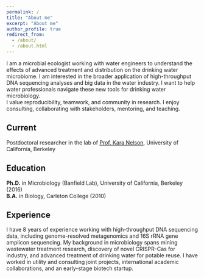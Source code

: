 ```yaml
---
permalink: /
title: "About me"
excerpt: "About me"
author_profile: true
redirect_from: 
  - /about/
  - /about.html
---
```

I am a microbial ecologist working with water engineers to understand the effects of advanced treatment and distribution on the drinking water microbiome.  I am interested in the broader application of high-throughput DNA sequencing analyses and big data in the water industry.  I want to help water professionals navigate these new tools for drinking water microbiology.  
    I value reproducibility, teamwork, and community in research. I enjoy consulting, collaborating with stakeholders, mentoring, and teaching.

Current
------
Postdoctoral researcher in the lab of [Prof. Kara Nelson](https://ce.berkeley.edu/people/faculty/nelson), University of California, Berkeley

Education
------
**Ph.D.** in Microbiology (Banfield Lab), University of California, Berkeley (2016)  
**B.A.** in Biology, Carleton College (2010)

Experience
------
I have 8 years of experience working with high-throughput DNA sequencing data, including genome-resolved metagenomics and 16S rRNA gene amplicon sequencing.  My background in microbiology spans mining wastewater treatment research, discovery of novel CRISPR-Cas for industry, and advanced treatment of drinking water for potable reuse.  I have worked in utility and consulting joint projects, international academic collaborations, and an early-stage biotech startup.
